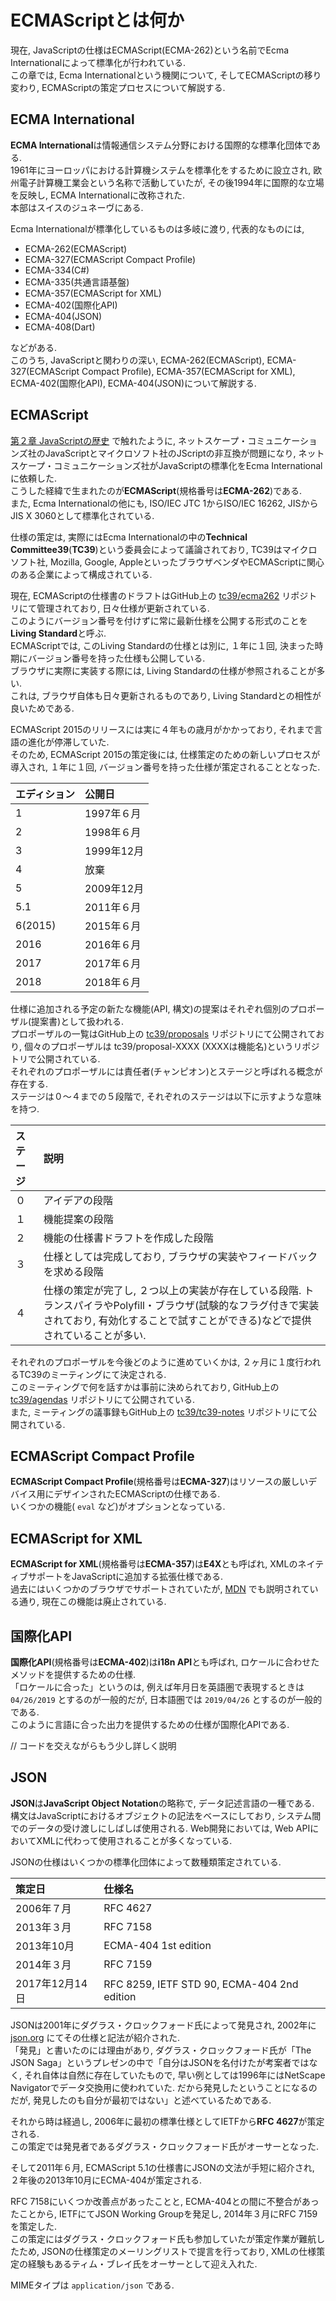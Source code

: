 # ECMAScriptとは何か
現在, JavaScriptの仕様はECMAScript(ECMA-262)という名前でEcma Internationalによって標準化が行われている.  
この章では, Ecma Internationalという機関について, そしてECMAScriptの移り変わり, ECMAScriptの策定プロセスについて解説する.

## ECMA International
**ECMA International**は情報通信システム分野における国際的な標準化団体である.  
1961年にヨーロッパにおける計算機システムを標準化をするために設立され, 欧州電子計算機工業会という名称で活動していたが, その後1994年に国際的な立場を反映し, ECMA Internationalに改称された.  
本部はスイスのジュネーヴにある.

Ecma Internationalが標準化しているものは多岐に渡り, 代表的なものには,
- ECMA-262(ECMAScript)
- ECMA-327(ECMAScript Compact Profile)
- ECMA-334(C#)
- ECMA-335(共通言語基盤)
- ECMA-357(ECMAScript for XML)
- ECMA-402(国際化API)
- ECMA-404(JSON)
- ECMA-408(Dart)

などがある.  
このうち, JavaScriptと関わりの深い, ECMA-262(ECMAScript), ECMA-327(ECMAScript Compact Profile), ECMA-357(ECMAScript for XML), ECMA-402(国際化API), ECMA-404(JSON)について解説する.

## ECMAScript
[第２章 JavaScriptの歴史](history.md) で触れたように, ネットスケープ・コミュニケーションズ社のJavaScriptとマイクロソフト社のJScriptの非互換が問題になり, ネットスケープ・コミュニケーションズ社がJavaScriptの標準化をEcma Internationalに依頼した.  
こうした経緯で生まれたのが**ECMAScript**(規格番号は**ECMA-262**)である.  
また, Ecma Internationalの他にも, ISO/IEC JTC 1からISO/IEC 16262, JISからJIS X 3060として標準化されている.

仕様の策定は, 実際にはEcma Internationalの中の**Technical Committee39**(**TC39**)という委員会によって議論されており, TC39はマイクロソフト社, Mozilla, Google, AppleといったブラウザベンダやECMAScriptに関心のある企業によって構成されている.

現在, ECMAScriptの仕様書のドラフトはGitHub上の [tc39/ecma262](https://github.com/tc39/ecma262) リポジトリにて管理されており, 日々仕様が更新されている.  
このようにバージョン番号を付けずに常に最新仕様を公開する形式のことを**Living Standard**と呼ぶ.  
ECMAScriptでは, このLiving Standardの仕様とは別に, １年に１回, 決まった時期にバージョン番号を持った仕様も公開している.  
ブラウザに実際に実装する際には, Living Standardの仕様が参照されることが多い.  
これは, ブラウザ自体も日々更新されるものであり, Living Standardとの相性が良いためである.

ECMAScript 2015のリリースには実に４年もの歳月がかかっており, それまで言語の進化が停滞していた.  
そのため, ECMAScript 2015の策定後には, 仕様策定のための新しいプロセスが導入され, １年に１回, バージョン番号を持った仕様が策定されることとなった.

|エディション|公開日|
|:--|:--|
|1|1997年６月|
|2|1998年６月|
|3|1999年12月|
|4|放棄|
|5|2009年12月|
|5.1|2011年６月|
|6(2015)|2015年６月|
|2016|2016年６月|
|2017|2017年６月|
|2018|2018年６月|

仕様に追加される予定の新たな機能(API, 構文)の提案はそれぞれ個別のプロポーザル(提案書)として扱われる.  
プロポーザルの一覧はGitHub上の [tc39/proposals](https://github.com/tc39/proposals) リポジトリにて公開されており, 個々のプロポーザルは tc39/proposal-XXXX (XXXXは機能名)というリポジトリで公開されている.  
それぞれのプロポーザルには責任者(チャンピオン)とステージと呼ばれる概念が存在する.  
ステージは０〜４までの５段階で, それぞれのステージは以下に示すような意味を持つ.

|ステージ|説明|
|:--|:--|
|０|アイデアの段階|
|１|機能提案の段階|
|２|機能の仕様書ドラフトを作成した段階|
|３|仕様としては完成しており, ブラウザの実装やフィードバックを求める段階|
|４|仕様の策定が完了し, ２つ以上の実装が存在している段階. トランスパイラやPolyfill・ブラウザ(試験的なフラグ付きで実装されており, 有効化することで試すことができる)などで提供されていることが多い.|

それぞれのプロポーザルを今後どのように進めていくかは, ２ヶ月に１度行われるTC39のミーティングにて決定される.  
このミーティングで何を話すかは事前に決められており, GitHub上の [tc39/agendas](https://github.com/tc39/agendas) リポジトリにて公開されている.  
また, ミーティングの議事録もGitHub上の [tc39/tc39-notes](https://github.com/tc39/tc39-notes) リポジトリにて公開されている.

## ECMAScript Compact Profile
**ECMAScript Compact Profile**(規格番号は**ECMA-327**)はリソースの厳しいデバイス用にデザインされたECMAScriptの仕様である.  
いくつかの機能( `eval` など)がオプションとなっている.

## ECMAScript for XML
**ECMAScript for XML**(規格番号は**ECMA-357**)は**E4X**とも呼ばれ, XMLのネイティブサポートをJavaScriptに追加する拡張仕様である.  
過去にはいくつかのブラウザでサポートされていたが, [MDN](https://developer.mozilla.org/ja/docs/E4X) でも説明されている通り, 現在この機能は廃止されている.

## 国際化API
**国際化API**(規格番号は**ECMA-402**)は**i18n API**とも呼ばれ, ロケールに合わせたメソッドを提供するための仕様.  
「ロケールに合った」というのは, 例えば年月日を英語圏で表現するときは `04/26/2019` とするのが一般的だが, 日本語圏では `2019/04/26` とするのが一般的である.  
このように言語に合った出力を提供するための仕様が国際化APIである.

// コードを交えながらもう少し詳しく説明

## JSON
**JSON**は**JavaScript Object Notation**の略称で, データ記述言語の一種である.  
構文はJavaScriptにおけるオブジェクトの記法をベースにしており, システム間でのデータの受け渡しにしばしば使用される.
Web開発においては, Web APIにおいてXMLに代わって使用されることが多くなっている.

JSONの仕様はいくつかの標準化団体によって数種類策定されている.

|策定日|仕様名|
|:--|:--|
|2006年７月|RFC 4627|
|2013年３月|RFC 7158|
|2013年10月|ECMA-404 1st edition|
|2014年３月|RFC 7159|
|2017年12月14日|RFC 8259, IETF STD 90, ECMA-404 2nd edition|

JSONは2001年にダグラス・クロックフォード氏によって発見され, 2002年に [json.org](http://json.org/) にてその仕様と記法が紹介された.  
「発見」と書いたのには理由があり, ダグラス・クロックフォード氏が「The JSON Saga」というプレゼンの中で「自分はJSONを名付けたが考案者ではなく, それ自体は自然に存在していたもので, 早い例としては1996年にはNetScape Navigatorでデータ交換用に使われていた. だから発見したということになるのだが, 発見したのも自分が最初ではない」と述べているためである.

それから時は経過し, 2006年に最初の標準仕様としてIETFから**RFC 4627**が策定される.  
この策定では発見者であるダグラス・クロックフォード氏がオーサーとなった.

そして2011年６月, ECMAScript 5.1の仕様書にJSONの文法が手短に紹介され, ２年後の2013年10月にECMA-404が策定される.

RFC 7158にいくつか改善点があったことと, ECMA-404との間に不整合があったことから, IETFにてJSON Working Groupを発足し, 2014年３月にRFC 7159を策定した.  
この策定にはダグラス・クロックフォード氏も参加していたが策定作業が難航したため, JSONの仕様策定のメーリングリストで提言を行っており, XMLの仕様策定の経験もあるティム・ブレイ氏をオーサーとして迎え入れた.

MIMEタイプは `application/json` である.
